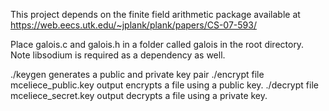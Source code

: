 This project depends on the finite field arithmetic package available at
https://web.eecs.utk.edu/~jplank/plank/papers/CS-07-593/

Place galois.c and galois.h in a folder called galois in the root directory. Note libsodium is required as a dependency as well.

./keygen generates a public and private key pair
./encrypt file mceliece_public.key output encrypts a file using a public key.
./decrypt file mceliece_secret.key output decrypts a file using a private key.
